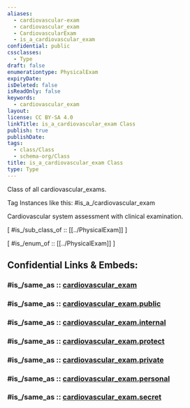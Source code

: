```yaml
---
aliases:
  - cardiovascular-exam
  - cardiovascular_exam
  - CardiovascularExam
  - is_a_cardiovascular_exam
confidential: public
cssclasses:
  - Type
draft: false
enumerationtype: PhysicalExam
expiryDate:
isDeleted: false
isReadOnly: false
keywords:
  - cardiovascular_exam
layout:
license: CC BY-SA 4.0
linkTitle: is_a_cardiovascular_exam Class
publish: true
publishDate:
tags:
  - class/Class
  - schema-org/Class
title: is_a_cardiovascular_exam Class
type: Type
---
```


Class of all cardiovascular_exams.

Tag Instances like this: 
#is_a_/cardiovascular_exam

Cardiovascular system assessment with clinical examination.

[ #is_/sub_class_of :: [[../PhysicalExam]] ]

[ #is_/enum_of :: [[../PhysicalExam]] ]


## Confidential Links & Embeds: 

### #is_/same_as :: [cardiovascular_exam](/_Standards/schema-org/Class/is_a_/Intangible/enumeration/medical_enumeration/physical_exam/cardiovascular_exam.md) 

### #is_/same_as :: [cardiovascular_exam.public](/_public/schema-org/Class/is_a_/Intangible/enumeration/medical_enumeration/physical_exam/cardiovascular_exam.public.md) 

### #is_/same_as :: [cardiovascular_exam.internal](/_internal/schema-org/Class/is_a_/Intangible/enumeration/medical_enumeration/physical_exam/cardiovascular_exam.internal.md) 

### #is_/same_as :: [cardiovascular_exam.protect](/_protect/schema-org/Class/is_a_/Intangible/enumeration/medical_enumeration/physical_exam/cardiovascular_exam.protect.md) 

### #is_/same_as :: [cardiovascular_exam.private](/_private/schema-org/Class/is_a_/Intangible/enumeration/medical_enumeration/physical_exam/cardiovascular_exam.private.md) 

### #is_/same_as :: [cardiovascular_exam.personal](/_personal/schema-org/Class/is_a_/Intangible/enumeration/medical_enumeration/physical_exam/cardiovascular_exam.personal.md) 

### #is_/same_as :: [cardiovascular_exam.secret](/_secret/schema-org/Class/is_a_/Intangible/enumeration/medical_enumeration/physical_exam/cardiovascular_exam.secret.md)

